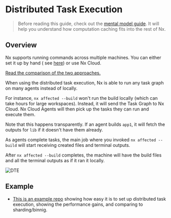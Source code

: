 # Distributed Task Execution

> Before reading this guide, check out the [mental model guide](/{{framework}}/using-nx/mental-model). It will help you understand how computation caching fits into the rest of Nx.

## Overview

Nx supports running commands across multiple machines. You can either set it up by hand (
see [here](/ci/distributed-builds)) or use Nx Cloud.

[Read the comparison of the two approaches.](https://blog.nrwl.io/distributing-ci-binning-and-distributed-task-execution-632fe31a8953?source=friends_link&sk=5120b7ff982730854ed22becfe7a640a)

When using the distributed task execution, Nx is able to run any task graph on many agents instead of locally.

For instance, `nx affected --build` won't run the build locally (which can take hours for large workspaces). Instead,
it will send the Task Graph to Nx Cloud. Nx Cloud Agents will then pick up the tasks they can run and execute them.

Note that this happens transparently. If an agent builds `app1`, it will fetch the outputs for `lib` if it doesn't have them
already.

As agents complete tasks, the main job where you invoked `nx affected --build` will start receiving created files and
terminal outputs.

After `nx affected --build` completes, the machine will have the build files and all the terminal outputs as if it ran
it locally.

![DTE](/shared/mental-model/dte.png)

## Example

- [This is an example repo](https://github.com/vsavkin/interstellar) showing how easy it is to set up distributed task execution, showing the performance gains, and comparing to sharding/binnig.
